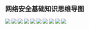 ## 网络安全基础知识思维导图

![](https://github.com/MiYogurt/MSMindMap/Output/1.png)
![](https://github.com/MiYogurt/MSMindMap/Output/2.png)
![](https://github.com/MiYogurt/MSMindMap/Output/3.png)
![](https://github.com/MiYogurt/MSMindMap/Output/4.png)
![](https://github.com/MiYogurt/MSMindMap/Output/5.png)
![](https://github.com/MiYogurt/MSMindMap/Output/6.png)
![](https://github.com/MiYogurt/MSMindMap/Output/7.png)
![](https://github.com/MiYogurt/MSMindMap/Output/8.png)
![](https://github.com/MiYogurt/MSMindMap/Output/9.png)
![](https://github.com/MiYogurt/MSMindMap/Output/10.png)

